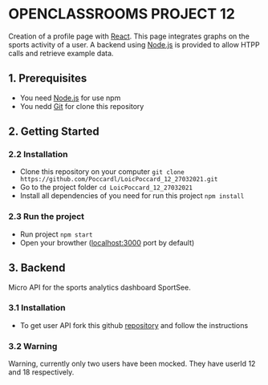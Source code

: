 # OPENCLASSROOMS PROJECT 12

Creation of a profile page with [React](https://reactjs.org/). This page integrates graphs on the sports activity of a user. A backend using [Node.js](https://nodejs.org/en/) is provided to allow HTPP calls and retrieve example data.

## 1. Prerequisites
* You need [Node.js](https://nodejs.org/en/) for use npm
* You nedd [Git](https://git-scm.com/) for clone this repository


## 2. Getting Started

### 2.2 Installation
* Clone this repository on your computer `git clone https://github.com/Poccardl/LoicPoccard_12_27032021.git`
* Go to the project folder `cd LoicPoccard_12_27032021`
* Install all dependencies of you need for run this project `npm install`

### 2.3 Run the project
* Run project
    `npm start`
* Open your browther ([localhost:3000](http://localhost:3000/) port by default)


## 3. Backend
Micro API for the sports analytics dashboard SportSee.

### 3.1 Installation
* To get user API fork this github [repository](https://github.com/OpenClassrooms-Student-Center/P9-front-end-dashboard) and follow the instructions

### 3.2 Warning
Warning, currently only two users have been mocked. They have userId 12 and 18 respectively.
